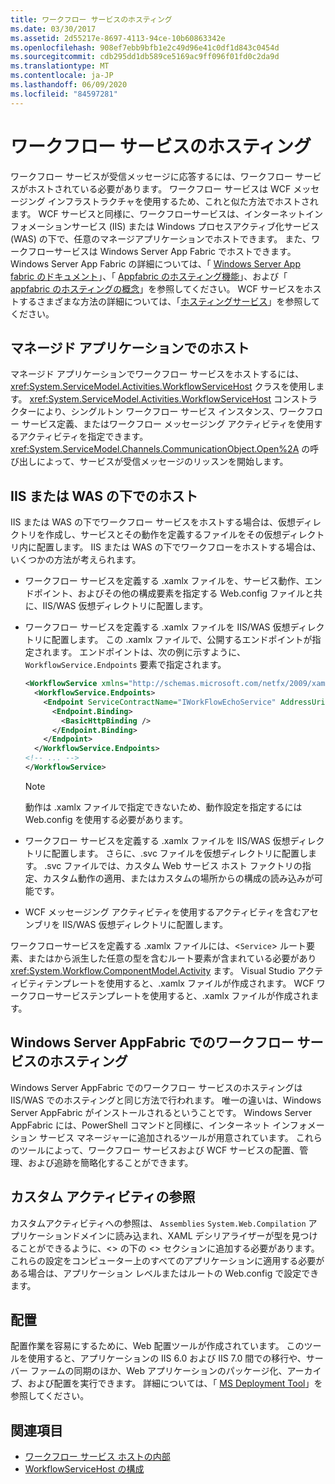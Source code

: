 ```yaml
---
title: ワークフロー サービスのホスティング
ms.date: 03/30/2017
ms.assetid: 2d55217e-8697-4113-94ce-10b60863342e
ms.openlocfilehash: 908ef7ebb9bfb1e2c49d96e41c0df1d843c0454d
ms.sourcegitcommit: cdb295dd1db589ce5169ac9ff096f01fd0c2da9d
ms.translationtype: MT
ms.contentlocale: ja-JP
ms.lasthandoff: 06/09/2020
ms.locfileid: "84597281"
---
```

# <a name="hosting-workflow-services"></a>ワークフロー サービスのホスティング

ワークフロー サービスが受信メッセージに応答するには、ワークフロー サービスがホストされている必要があります。 ワークフロー サービスは WCF メッセージング インフラストラクチャを使用するため、これと似た方法でホストされます。 WCF サービスと同様に、ワークフローサービスは、インターネットインフォメーションサービス (IIS) または Windows プロセスアクティブ化サービス (WAS) の下で、任意のマネージアプリケーションでホストできます。 また、ワークフローサービスは Windows Server App Fabric でホストできます。 Windows Server App Fabric の詳細については、「 [Windows Server App fabric のドキュメント](https://docs.microsoft.com/previous-versions/appfabric/ff384253(v=azure.10))」、「 [Appfabric のホスティング機能](https://docs.microsoft.com/previous-versions/appfabric/ee677189(v=azure.10))」、および「 [appfabric のホスティングの概念](https://docs.microsoft.com/previous-versions/appfabric/ee677371(v=azure.10))」を参照してください。 WCF サービスをホストするさまざまな方法の詳細については、「[ホスティングサービス](../hosting-services.md)」を参照してください。

## <a name="hosting-in-a-managed-application"></a>マネージド アプリケーションでのホスト
 マネージド アプリケーションでワークフロー サービスをホストするには、<xref:System.ServiceModel.Activities.WorkflowServiceHost> クラスを使用します。 <xref:System.ServiceModel.Activities.WorkflowServiceHost> コンストラクターにより、シングルトン ワークフロー サービス インスタンス、ワークフロー サービス定義、またはワークフロー メッセージング アクティビティを使用するアクティビティを指定できます。 <xref:System.ServiceModel.Channels.CommunicationObject.Open%2A> の呼び出しによって、サービスが受信メッセージのリッスンを開始します。

## <a name="hosting-under-iis-or-was"></a>IIS または WAS の下でのホスト
 IIS または WAS の下でワークフロー サービスをホストする場合は、仮想ディレクトリを作成し、サービスとその動作を定義するファイルをその仮想ディレクトリ内に配置します。 IIS または WAS の下でワークフローをホストする場合は、いくつかの方法が考えられます。

- ワークフロー サービスを定義する .xamlx ファイルを、サービス動作、エンドポイント、およびその他の構成要素を指定する Web.config ファイルと共に、IIS/WAS 仮想ディレクトリに配置します。

- ワークフロー サービスを定義する .xamlx ファイルを IIS/WAS 仮想ディレクトリに配置します。 この .xamlx ファイルで、公開するエンドポイントが指定されます。 エンドポイントは、次の例に示すように、`WorkflowService.Endpoints` 要素で指定されます。

    ```xml
    <WorkflowService xmlns="http://schemas.microsoft.com/netfx/2009/xaml/servicemodel"  xmlns:p1="http://schemas.microsoft.com/netfx/2009/xaml/activities" xmlns:sad="clr-namespace:System.Activities.Debugger;assembly=System.Activities" xmlns:x="http://schemas.microsoft.com/winfx/2006/xaml">
      <WorkflowService.Endpoints>
        <Endpoint ServiceContractName="IWorkFlowEchoService" AddressUri="">
          <Endpoint.Binding>
            <BasicHttpBinding />
          </Endpoint.Binding>
        </Endpoint>
      </WorkflowService.Endpoints>
    <!-- ... -->
    </WorkflowService>
    ```

    > [!NOTE]
    > 動作は .xamlx ファイルで指定できないため、動作設定を指定するには Web.config を使用する必要があります。

- ワークフロー サービスを定義する .xamlx ファイルを IIS/WAS 仮想ディレクトリに配置します。 さらに、.svc ファイルを仮想ディレクトリに配置します。 .svc ファイルでは、カスタム Web サービス ホスト ファクトリの指定、カスタム動作の適用、またはカスタムの場所からの構成の読み込みが可能です。

- WCF メッセージング アクティビティを使用するアクティビティを含むアセンブリを IIS/WAS 仮想ディレクトリに配置します。

 ワークフローサービスを定義する .xamlx ファイルには、<`Service`> ルート要素、またはから派生した任意の型を含むルート要素が含まれている必要があり <xref:System.Workflow.ComponentModel.Activity> ます。 Visual Studio アクティビティテンプレートを使用すると、.xamlx ファイルが作成されます。 WCF ワークフローサービステンプレートを使用すると、.xamlx ファイルが作成されます。

## <a name="hosting-workflow-services-under-windows-server-app-fabric"></a>Windows Server AppFabric でのワークフロー サービスのホスティング
 Windows Server AppFabric でのワークフロー サービスのホスティングは IIS/WAS でのホスティングと同じ方法で行われます。 唯一の違いは、Windows Server AppFabric がインストールされるということです。 Windows Server AppFabric には、PowerShell コマンドと同様に、インターネット インフォメーション サービス マネージャーに追加されるツールが用意されています。 これらのツールによって、ワークフロー サービスおよび WCF サービスの配置、管理、および追跡を簡略化することができます。

## <a name="referencing-custom-activities"></a>カスタム アクティビティの参照
 カスタムアクティビティへの参照は、 `Assemblies` `System.Web.Compilation` アプリケーションドメインに読み込まれ、XAML デシリアライザーが型を見つけることができるように、<> の下の <> セクションに追加する必要があります。 これらの設定をコンピューター上のすべてのアプリケーションに適用する必要がある場合は、アプリケーション レベルまたはルートの Web.config で設定できます。

## <a name="deployment"></a>配置
 配置作業を容易にするために、Web 配置ツールが作成されています。 このツールを使用すると、アプリケーションの IIS 6.0 および IIS 7.0 間での移行や、サーバー ファームの同期のほか、Web アプリケーションのパッケージ化、アーカイブ、および配置を実行できます。 詳細については、「 [MS Deployment Tool](https://go.microsoft.com/fwlink/?LinkId=178690)」を参照してください。

## <a name="see-also"></a>関連項目

- [ワークフロー サービス ホストの内部](workflow-service-host-internals.md)
- [WorkflowServiceHost の構成](configuring-workflowservicehost.md)
